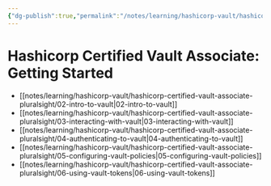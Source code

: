 ```yaml
---
{"dg-publish":true,"permalink":"/notes/learning/hashicorp-vault/hashicorp-certified-vault-associate-pluralsight/index/","dgHomeLink":true,"dgPassFrontmatter":false}
---
```


# Hashicorp Certified Vault Associate: Getting Started

- [[notes/learning/hashicorp-vault/hashicorp-certified-vault-associate-pluralsight/02-intro-to-vault|02-intro-to-vault]]
- [[notes/learning/hashicorp-vault/hashicorp-certified-vault-associate-pluralsight/03-interacting-with-vault|03-interacting-with-vault]]
- [[notes/learning/hashicorp-vault/hashicorp-certified-vault-associate-pluralsight/04-authenticating-to-vault|04-authenticating-to-vault]]
- [[notes/learning/hashicorp-vault/hashicorp-certified-vault-associate-pluralsight/05-configuring-vault-policies|05-configuring-vault-policies]]
- [[notes/learning/hashicorp-vault/hashicorp-certified-vault-associate-pluralsight/06-using-vault-tokens|06-using-vault-tokens]]
